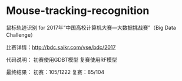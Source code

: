 # Mouse-tracking-recognition
鼠标轨迹识别 for 2017年“中国高校计算机大赛—大数据挑战赛”（Big Data Challenge）

比赛详情：http://bdc.saikr.com/vse/bdc/2017

代码说明：
初赛使用GDBT模型
复赛使用RF模型

最终结果：
初赛：105/1222
复赛：85/104
